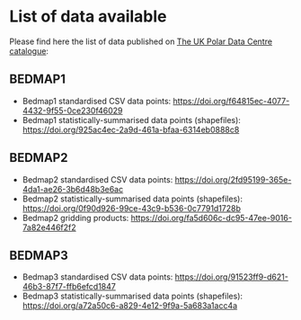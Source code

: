 # List of data available

Please find here the list of data published on [The UK Polar Data Centre catalogue](https://data.bas.ac.uk/):  

## BEDMAP1

- Bedmap1 standardised CSV data points: https://doi.org/f64815ec-4077-4432-9f55-0ce230f46029
- Bedmap1 statistically-summarised data points (shapefiles): https://doi.org/925ac4ec-2a9d-461a-bfaa-6314eb0888c8

## BEDMAP2

- Bedmap2 standardised CSV data points: https://doi.org/2fd95199-365e-4da1-ae26-3b6d48b3e6ac
- Bedmap2 statistically-summarised data points (shapefiles): https://doi.org/0f90d926-99ce-43c9-b536-0c7791d1728b
- Bedmap2 gridding products: https://doi.org/fa5d606c-dc95-47ee-9016-7a82e446f2f2

## BEDMAP3

- Bedmap3 standardised CSV data points: https://doi.org/91523ff9-d621-46b3-87f7-ffb6efcd1847
- Bedmap3 statistically-summarised data points (shapefiles): https://doi.org/a72a50c6-a829-4e12-9f9a-5a683a1acc4a
